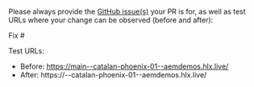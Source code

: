 Please always provide the [GitHub issue(s)](../issues) your PR is for, as well as test URLs where your change can be observed (before and after):

Fix #<gh-issue-id>

Test URLs:
- Before: https://main--catalan-phoenix-01--aemdemos.hlx.live/
- After: https://<branch>--catalan-phoenix-01--aemdemos.hlx.live/
